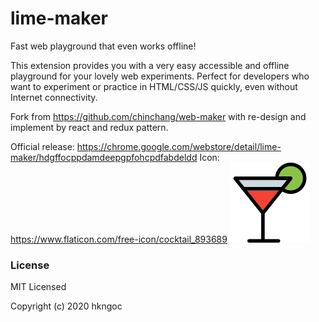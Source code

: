 # lime-maker
Fast web playground that even works offline!

This extension provides you with a very easy accessible and offline playground for your lovely web experiments.
Perfect for developers who want to experiment or practice in HTML/CSS/JS quickly, even without Internet connectivity.

Fork from https://github.com/chinchang/web-maker with re-design and implement by react and redux pattern.

Official release: https://chrome.google.com/webstore/detail/lime-maker/hdgffocppdamdeepgpfohcpdfabdeldd
Icon: https://www.flaticon.com/free-icon/cocktail_893689
![cocktail](/src/assets/icons/cocktail_128.png)

### License

MIT Licensed

Copyright (c) 2020 hkngoc
